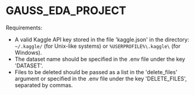 # GAUSS_EDA_PROJECT

Requirements:
- A valid Kaggle API key stored in the file 'kaggle.json' in the directory: `~/.kaggle/` (for Unix-like systems) or `%USERPROFILE%\.kaggle\` (for Windows).
- The dataset name should be specified in the .env file under the key 'DATASET'.
- Files to be deleted should be passed as a list in the 'delete_files' argument or specified in the .env file under the key 'DELETE_FILES', separated by commas.